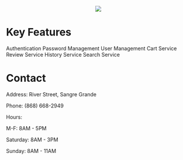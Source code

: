 <p align="center" width="100%">
    <img src="https://i.imgur.com/68uTDmj.jpg">
</p>

# Key Features
Authentication
Password Management
User Management
Cart Service
Review Service
History Service
Search Service 


# Contact 
Address: River Street, Sangre Grande

Phone: (868) 668-2949

Hours: 

M-F: 8AM - 5PM

Saturday: 8AM - 3PM
       
Sunday: 8AM - 11AM
